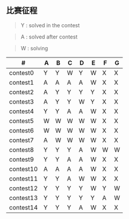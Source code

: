 ## 比赛征程
> Y : solved in the contest

> A : solved after contest

> W : solving

  \# |  A  |  B  |  C  |  D  |  E  |  F  |  G  
---|---|---|---|---|---|---|---
|contest0|Y|Y|W|Y|W|X|X
|contest1|A|A|A|A|W|X|X
|contest2|A|Y|Y|Y|Y|X|X
|contest3|A|Y|Y|W|Y|X|X
|contest4|Y|Y|A|A|W|X|X
|contest5|W|W|W|W|W|X|X
|contest6|W|W|W|W|W|X|X
|contest7|A|W|W|W|W|X|X
|contest8|Y|Y|Y|A|W|W|W
|contest9|Y|Y|A|A|W|X|X
|contest10|A|A|A|A|W|X|X
|contest11|Y|Y|A|W|W|X|X
|contest12|Y|Y|Y|Y|W|Y|W
|contest13|Y|Y|Y|Y|Y|A|W
|contest14|Y|Y|Y|A|W|X|X
